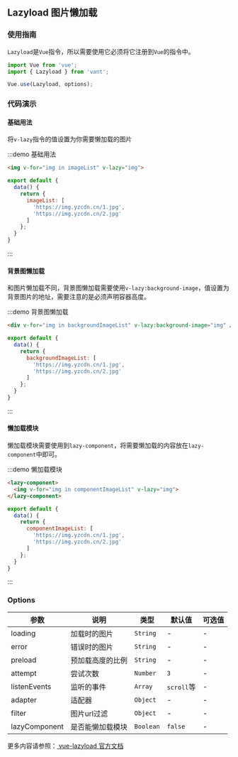 <style>
.demo-lazyload {
  padding: 15px;

  img,
  div[lazy] {
    padding: 15px;
    width: 100%;
    height: 250px;
    margin: 10px 0 0;
    background-color: white;
    box-shadow: 0 1px 3px rgba(0, 0, 0, 0.2);
    background-size: 315px 250px;
    background-position: 15px;
    background-repeat: no-repeat;
    box-sizing: border-box;
  }

  .zan-doc-demo-block__title,
  .zan-doc-demo-block__subtitle {
    padding-left: 0;
  }
}
</style>

<script>
export default {
  data() {
    return {
      imageList: [
        'https://img.yzcdn.cn/public_files/2017/09/05/3bd347e44233a868c99cf0fe560232be.jpg',
        'https://img.yzcdn.cn/public_files/2017/09/05/c0dab461920687911536621b345a0bc9.jpg',
        'https://img.yzcdn.cn/public_files/2017/09/05/4e3ea0898b1c2c416eec8c11c5360833.jpg',
        'https://img.yzcdn.cn/public_files/2017/09/05/fd08f07665ed67d50e11b32a21ce0682.jpg'
      ],
      backgroundImageList: [
        'https://img.yzcdn.cn/public_files/2017/09/05/bac1903e863834ace25773f3554b6890.jpg',
        'https://img.yzcdn.cn/public_files/2017/09/05/138c32d4384b5e4a78dc4e1ba58e6a80.jpg'
      ],
      componentImageList: [
        'https://img.yzcdn.cn/public_files/2017/09/05/100a7845756a70af2df513bdd1307d0e.jpg',
        'https://img.yzcdn.cn/public_files/2017/09/05/8a4f5be8289cb3a7434fc19a3de780a2.jpg'
      ]
    };
  },

  methods: {
    handleComponentShow() {
      console.log('component show');
    }
  }
}
</script>

## Lazyload 图片懒加载

### 使用指南

`Lazyload`是`Vue`指令，所以需要使用它必须将它注册到`Vue`的指令中。

```js
import Vue from 'vue';
import { Lazyload } from 'vant';

Vue.use(Lazyload, options);
```

### 代码演示

#### 基础用法
将`v-lazy`指令的值设置为你需要懒加载的图片

:::demo 基础用法
```html
<img v-for="img in imageList" v-lazy="img">
```

```javascript
export default {
  data() {
    return {
      imageList: [
        'https://img.yzcdn.cn/1.jpg',
        'https://img.yzcdn.cn/2.jpg'
      ]
    };
  }
}
```
:::

#### 背景图懒加载

和图片懒加载不同，背景图懒加载需要使用`v-lazy:background-image`，值设置为背景图片的地址，需要注意的是必须声明容器高度。

:::demo 背景图懒加载
```html
<div v-for="img in backgroundImageList" v-lazy:background-image="img" />
```

```javascript
export default {
  data() {
    return {
      backgroundImageList: [
        'https://img.yzcdn.cn/1.jpg',
        'https://img.yzcdn.cn/2.jpg'
      ]
    };
  }
}
```
:::

#### 懒加载模块

懒加载模块需要使用到`lazy-component`，将需要懒加载的内容放在`lazy-component`中即可。

:::demo 懒加载模块
```html
<lazy-component>
  <img v-for="img in componentImageList" v-lazy="img">
</lazy-component>
```

```javascript
export default {
  data() {
    return {
      componentImageList: [
        'https://img.yzcdn.cn/1.jpg',
        'https://img.yzcdn.cn/2.jpg'
      ]
    };
  }
}
```
:::

### Options

| 参数 | 说明 | 类型 | 默认值 | 可选值 |
|-----------|-----------|-----------|-------------|-------------|
| loading | 加载时的图片 | `String` | - | - |
| error | 错误时的图片 | `String` | - | - |
| preload | 预加载高度的比例 | `String` | - | - |
| attempt | 尝试次数 | `Number` | `3` | - |
| listenEvents | 监听的事件 | `Array` | `scroll`等 | - |
| adapter | 适配器 | `Object` | - | - |
| filter | 图片url过滤 | `Object` | - | - |
| lazyComponent | 是否能懒加载模块 | `Boolean` | `false` | - |

更多内容请参照：[ vue-lazyload 官方文档](https://github.com/hilongjw/vue-lazyload)
